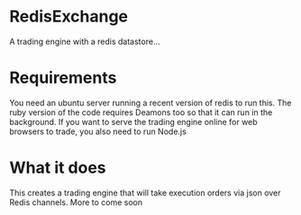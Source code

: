 RedisExchange
=============

A trading engine with a redis datastore...

Requirements
============

You need an ubuntu server running a recent version of redis to run this.
The ruby version of the code requires Deamons too so that it can run in the background.
If you want to serve the trading engine online for web browsers to trade, you also need to run Node.js

What it does
============
This creates a trading engine that will take execution orders via json over Redis channels.
More to come soon
